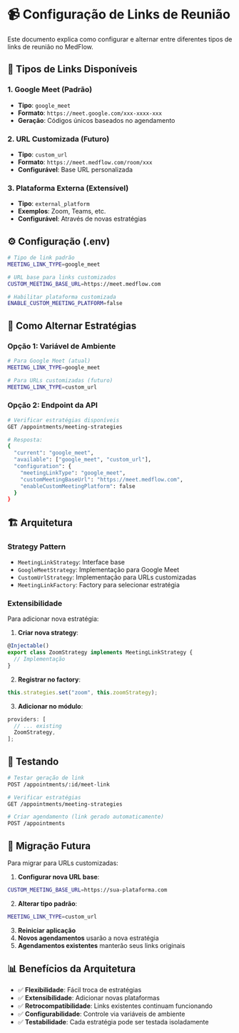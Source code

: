 # 📹 Configuração de Links de Reunião

Este documento explica como configurar e alternar entre diferentes tipos de links de reunião no MedFlow.

## 🎯 **Tipos de Links Disponíveis**

### 1. **Google Meet (Padrão)**

- **Tipo**: `google_meet`
- **Formato**: `https://meet.google.com/xxx-xxxx-xxx`
- **Geração**: Códigos únicos baseados no agendamento

### 2. **URL Customizada (Futuro)**

- **Tipo**: `custom_url`
- **Formato**: `https://meet.medflow.com/room/xxx`
- **Configurável**: Base URL personalizada

### 3. **Plataforma Externa (Extensível)**

- **Tipo**: `external_platform`
- **Exemplos**: Zoom, Teams, etc.
- **Configurável**: Através de novas estratégias

## ⚙️ **Configuração (.env)**

```bash
# Tipo de link padrão
MEETING_LINK_TYPE=google_meet

# URL base para links customizados
CUSTOM_MEETING_BASE_URL=https://meet.medflow.com

# Habilitar plataforma customizada
ENABLE_CUSTOM_MEETING_PLATFORM=false
```

## 🔄 **Como Alternar Estratégias**

### **Opção 1: Variável de Ambiente**

```bash
# Para Google Meet (atual)
MEETING_LINK_TYPE=google_meet

# Para URLs customizadas (futuro)
MEETING_LINK_TYPE=custom_url
```

### **Opção 2: Endpoint da API**

```bash
# Verificar estratégias disponíveis
GET /appointments/meeting-strategies

# Resposta:
{
  "current": "google_meet",
  "available": ["google_meet", "custom_url"],
  "configuration": {
    "meetingLinkType": "google_meet",
    "customMeetingBaseUrl": "https://meet.medflow.com",
    "enableCustomMeetingPlatform": false
  }
}
```

## 🏗️ **Arquitetura**

### **Strategy Pattern**

- `MeetingLinkStrategy`: Interface base
- `GoogleMeetStrategy`: Implementação para Google Meet
- `CustomUrlStrategy`: Implementação para URLs customizadas
- `MeetingLinkFactory`: Factory para selecionar estratégia

### **Extensibilidade**

Para adicionar nova estratégia:

1. **Criar nova strategy**:

```typescript
@Injectable()
export class ZoomStrategy implements MeetingLinkStrategy {
  // Implementação
}
```

2. **Registrar no factory**:

```typescript
this.strategies.set("zoom", this.zoomStrategy);
```

3. **Adicionar no módulo**:

```typescript
providers: [
  // ... existing
  ZoomStrategy,
];
```

## 🧪 **Testando**

```bash
# Testar geração de link
POST /appointments/:id/meet-link

# Verificar estratégias
GET /appointments/meeting-strategies

# Criar agendamento (link gerado automaticamente)
POST /appointments
```

## 🚀 **Migração Futura**

Para migrar para URLs customizadas:

1. **Configurar nova URL base**:

```bash
CUSTOM_MEETING_BASE_URL=https://sua-plataforma.com
```

2. **Alterar tipo padrão**:

```bash
MEETING_LINK_TYPE=custom_url
```

3. **Reiniciar aplicação**
4. **Novos agendamentos** usarão a nova estratégia
5. **Agendamentos existentes** manterão seus links originais

## 📊 **Benefícios da Arquitetura**

- ✅ **Flexibilidade**: Fácil troca de estratégias
- ✅ **Extensibilidade**: Adicionar novas plataformas
- ✅ **Retrocompatibilidade**: Links existentes continuam funcionando
- ✅ **Configurabilidade**: Controle via variáveis de ambiente
- ✅ **Testabilidade**: Cada estratégia pode ser testada isoladamente
